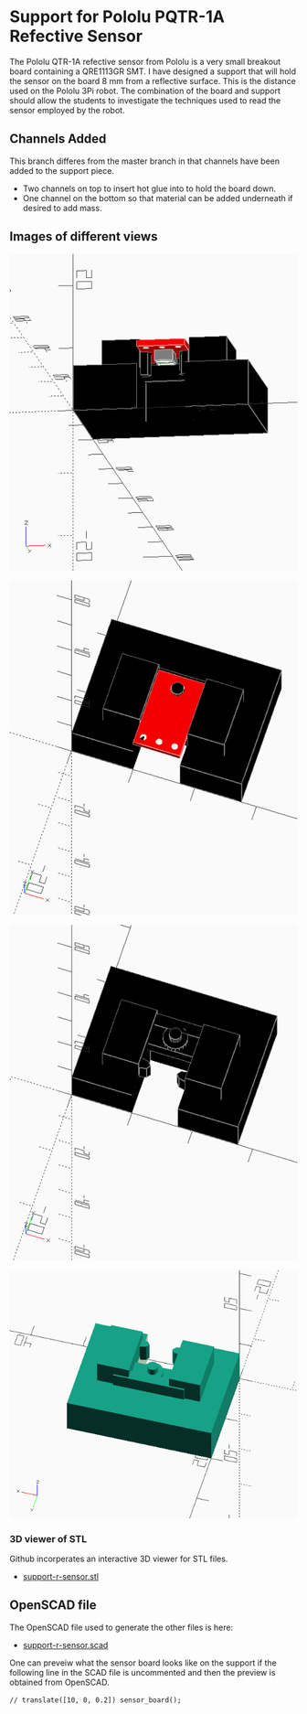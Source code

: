 # Support for Pololu PQTR-1A  Refective Sensor

The Pololu QTR-1A refective sensor from Pololu is a very small breakout board containing a QRE1113GR SMT. I have designed a 
support that will hold the sensor on the board 8 mm from a reflective surface. This is the distance used on the 
Pololu 3Pi robot. The combination of the board and support should allow the students to investigate the techniques used 
to read the sensor employed by the robot.

## Channels Added

This branch differes from the master branch in that channels have been added to the support piece. 

* Two channels on top to insert hot glue into to hold the board down.
* One channel on the bottom so that material can be added underneath if desired to add mass.

## Images of different views

![](view1.png)

![](view2.png)

![](view3.png)

![](view4render.png)

### 3D viewer of STL

Github incorperates an interactive 3D viewer for STL files.

* [support-r-sensor.stl](support-r-sensor.stl)

## OpenSCAD file

The OpenSCAD file used to generate the other files is here:

* [support-r-sensor.scad](support-r-sensor.scad)

One can preveiw what the sensor board looks like on the support if the following line in the SCAD file is uncommented
and then the preview is obtained from OpenSCAD.

~~~~scad
// translate([10, 0, 0.2]) sensor_board();
~~~~

